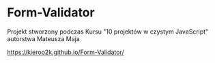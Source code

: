 # Form-Validator
Projekt stworzony podczas Kursu "10 projektów w czystym JavaScript" autorstwa Mateusza Maja

https://kieroo2k.github.io/Form-Validator/
